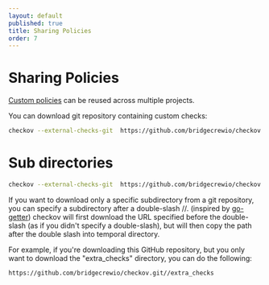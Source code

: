 ```yaml
---
layout: default
published: true
title: Sharing Policies
order: 7
---
```


# Sharing Policies

[Custom policies](Custom%20Policies.md) can be reused across multiple projects.

You can download git repository containing custom checks:

```bash
checkov --external-checks-git  https://github.com/bridgecrewio/checkov.git
```

# Sub directories
```bash
checkov --external-checks-git  https://github.com/bridgecrewio/checkov.git//tests/terraform/checks/resource/registry/example_external_dir/extra_checks
```
If you want to download only a specific subdirectory from a git repository, you can specify a subdirectory after a double-slash //. (inspired by [go-getter](https://github.com/hashicorp/go-getter))
checkov will first download the URL specified before the double-slash (as if you didn't specify a double-slash), but will then copy the path after the double slash into temporal directory.

For example, if you're downloading this GitHub repository, but you only want to download the "extra_checks" directory, you can do the following:

`https://github.com/bridgecrewio/checkov.git//extra_checks`
